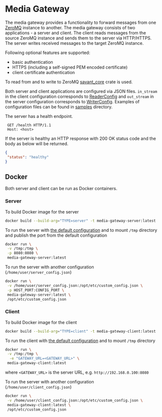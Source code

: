 # Media Gateway

The media gateway provides a functionality to forward messages from one [ZeroMQ](https://zeromq.org/) instance to
another. The media gateway consists of two applications - a server and client. The client reads messages from the source
ZeroMQ instance and sends them to the server via HTTP/HTTPS. The server writes received messages to the target ZeroMQ
instance.

Following optional features are supported:

* basic authentication
* HTTPS (including a self-signed PEM encoded certificate)
* client certificate authentication

To read from and to write to ZeroMQ [savant_core](https://github.com/insight-platform/savant-rs) crate is used.

Both server and client applications are configured via JSON files. `in_stream` in the client configuration corresponds
to [ReaderConfig](https://github.com/insight-platform/savant-rs/blob/main/savant_core/src/transport/zeromq/reader_config.rs)
and `out_stream` in the server configuration corresponds to
[WriterConfig](https://github.com/insight-platform/savant-rs/blob/main/savant_core/src/transport/zeromq/writer_config.rs).
Examples of configuration files can be found in [samples](samples) directory.

The server has a health endpoint.

```
 GET /health HTTP/1.1
 Host: <host>
 ```

If the server is healthy an HTTP response with 200 OK status code and the body as below will be returned.

 ```json
 {
  "status": "healthy"
}
 ```

## Docker

Both server and client can be run as Docker containers.

### Server

To build Docker image for the server

```bash
docker build --build-arg="TYPE=server" -t media-gateway-server:latest .
```

To run the server with [the default configuration](samples/server/default_config.json) and to mount `/tmp` directory and
publish the port from the default configuration

```bash
docker run \
 -v /tmp:/tmp \
 -p 8080:8080 \
 media-gateway-server:latest
```

To run the server with another configuration (`/home/user/server_config.json`)

```bash
docker run \
 -v /home/user/server_config.json:/opt/etc/custom_config.json \
 -p HOST_PORT:CONFIG_PORT \
 media-gateway-server:latest \
 /opt/etc/custom_config.json
```

### Client

To build Docker image for the client

```bash
docker build --build-arg="TYPE=client" -t media-gateway-client:latest .
```

To run the client with [the default configuration](samples/client/default_config.json) and to mount `/tmp` directory

```bash
docker run \
 -v /tmp:/tmp \
  -e "GATEWAY_URL=<GATEWAY_URL>" \
 media-gateway-client:latest
```

where `<GATEWAY_URL>` is the server URL, e.g. `http://192.168.0.100:8080`

To run the server with another configuration (`/home/user/client_config.json`)

```bash
docker run \
 -v /home/user/client_config.json:/opt/etc/custom_config.json \
 media-gateway-client:latest \
 /opt/etc/custom_config.json
```
